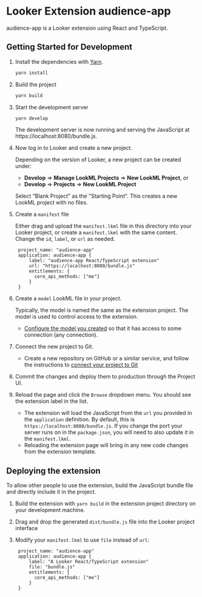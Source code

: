 # Looker Extension audience-app

audience-app is a Looker extension using React and TypeScript.

## Getting Started for Development

1. Install the dependencies with [Yarn](https://yarnpkg.com/).

    ```sh
    yarn install
    ```

2. Build the project

    ```sh
    yarn build
    ```

3. Start the development server

    ```sh
    yarn develop
    ```

    The development server is now running and serving the JavaScript at https://localhost:8080/bundle.js.

4. Now log in to Looker and create a new project.

    Depending on the version of Looker, a new project can be created under:

    - **Develop** => **Manage LookML Projects** => **New LookML Project**, or
    - **Develop** => **Projects** => **New LookML Project**

    Select "Blank Project" as the "Starting Point". This creates a new LookML project with no files.

5. Create a `manifest` file

   Either drag and upload the `manifest.lkml` file in this directory into your Looker project, or create a `manifest.lkml` with the same content. Change the `id`, `label`, or `url` as needed.

   ```
    project_name: "audience-app"
    application: audience-app {
        label: "audience-app React/TypeScript extension"
        url: "https://localhost:8080/bundle.js"
        entitlements: {
          core_api_methods: ["me"]
        }
    }
   ```

6. Create a `model` LookML file in your project.

   Typically, the model is named the same as the extension project. The model is used to control access to the extension.

   - [Configure the model you created](https://docs.looker.com/data-modeling/getting-started/create-projects#configuring_a_model) so that it has access to some connection (any connection).

7. Connect the new project to Git.

   - Create a new repository on GitHub or a similar service, and follow the instructions to [connect your project to Git](https://docs.looker.com/data-modeling/getting-started/setting-up-git-connection)

8. Commit the changes and deploy them to production through the Project UI.

9. Reload the page and click the `Browse` dropdown menu. You should see the extension label in the list.

   - The extension will load the JavaScript from the `url` you provided in the `application` definition. By default, this is `https://localhost:8080/bundle.js`. If you change the port your server runs on in the `package.json`, you will need to also update it in the `manifest.lkml`.
   - Reloading the extension page will bring in any new code changes from the extension template.

## Deploying the extension

To allow other people to use the extension, build the JavaScript bundle file and directly include it in the project.

1. Build the extension with `yarn build` in the extension project directory on your development machine.
2. Drag and drop the generated `dist/bundle.js` file into the Looker project interface
3. Modify your `manifest.lkml` to use `file` instead of `url`:

   ```
    project_name: "audience-app"
    application: audience-app {
        label: "A Looker React/TypeScript extension"
        file: "bundle.js"
        entitlements: {
          core_api_methods: ["me"]
        }
    }
   ```
